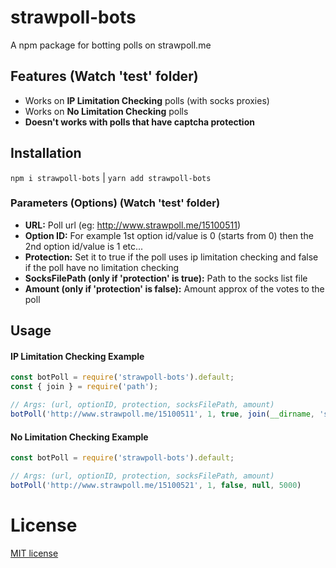 # strawpoll-bots
A npm package for botting polls on strawpoll.me

## Features (Watch 'test' folder)
* Works on <b>IP Limitation Checking</b> polls (with socks proxies)
* Works on <b>No Limitation Checking</b> polls
* <b>Doesn't works with polls that have captcha protection</b>

## Installation
`npm i strawpoll-bots` | `yarn add strawpoll-bots`

### Parameters (Options) (Watch 'test' folder)
* <b>URL:</b> Poll url (eg: http://www.strawpoll.me/15100511)
* <b>Option ID:</b> For example 1st option id/value is 0 (starts from 0) then the 2nd option id/value is 1 etc...
* <b>Protection:</b> Set it to true if the poll uses ip limitation checking and false if the poll have no limitation checking
* <b>SocksFilePath (only if 'protection' is true):</b> Path to the socks list file
* <b>Amount (only if 'protection' is false):</b> Amount approx of the votes to the poll

## Usage
#### IP Limitation Checking Example
```javascript
const botPoll = require('strawpoll-bots').default;
const { join } = require('path');

// Args: (url, optionID, protection, socksFilePath, amount)
botPoll('http://www.strawpoll.me/15100511', 1, true, join(__dirname, 'socks.txt'));
```
#### No Limitation Checking Example
```javascript
const botPoll = require('strawpoll-bots').default;

// Args: (url, optionID, protection, socksFilePath, amount)
botPoll('http://www.strawpoll.me/15100521', 1, false, null, 5000)
```

# License
[MIT license](http://en.wikipedia.org/wiki/MIT_License)